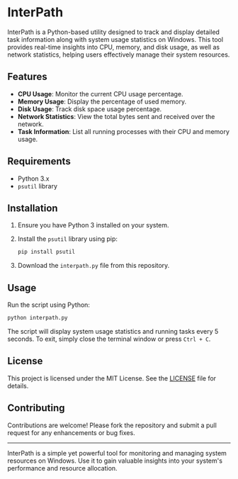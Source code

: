 # InterPath

InterPath is a Python-based utility designed to track and display detailed task information along with system usage statistics on Windows. This tool provides real-time insights into CPU, memory, and disk usage, as well as network statistics, helping users effectively manage their system resources.

## Features

- **CPU Usage**: Monitor the current CPU usage percentage.
- **Memory Usage**: Display the percentage of used memory.
- **Disk Usage**: Track disk space usage percentage.
- **Network Statistics**: View the total bytes sent and received over the network.
- **Task Information**: List all running processes with their CPU and memory usage.

## Requirements

- Python 3.x
- `psutil` library

## Installation

1. Ensure you have Python 3 installed on your system.
2. Install the `psutil` library using pip:

   ```bash
   pip install psutil
   ```

3. Download the `interpath.py` file from this repository.

## Usage

Run the script using Python:

```bash
python interpath.py
```

The script will display system usage statistics and running tasks every 5 seconds. To exit, simply close the terminal window or press `Ctrl + C`.

## License

This project is licensed under the MIT License. See the [LICENSE](LICENSE) file for details.

## Contributing

Contributions are welcome! Please fork the repository and submit a pull request for any enhancements or bug fixes.

---

InterPath is a simple yet powerful tool for monitoring and managing system resources on Windows. Use it to gain valuable insights into your system's performance and resource allocation.